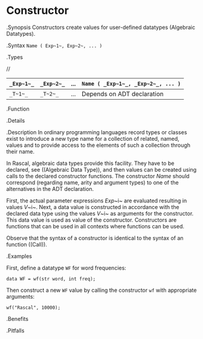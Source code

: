 # Constructor

.Synopsis
Constructors create values for user-defined datatypes (Algebraic Datatypes).

.Syntax
`Name ( Exp~1~, Exp~2~, ... )`

.Types

//

| `_Exp~1~_` | `_Exp~2~_` | ... |  `Name ( _Exp~1~_, _Exp~2~_, ... )`  |
| --- | --- | --- | --- |
| `_T~1~_`   | `_T~2~_`   | ... | Depends on ADT declaration           |


.Function

.Details

.Description
In ordinary programming languages record types or classes exist to introduce a new type name for a collection of related, 
named, values and to provide access to the elements of such a collection through their name. 

In Rascal, algebraic data types provide this facility. They have to be declared, see ((Algebraic Data Type)), and
then values can be created using calls to the declared constructor functions.
The constructor _Name_ should correspond (regarding name, arity and argument types) to one of the alternatives
in the ADT declaration.

First, the actual parameter expressions _Exp_~i~ are evaluated resulting in values _V_~i~.
Next, a data value is constructed in accordance with the declared data type
using the values _V_~i~ as arguments for the constructor. This data value is used as value of the constructor. 
Constructors are functions that can be used in all contexts where functions can be used.

Observe that the syntax of a constructor is identical to the syntax of an function ((Call)).

.Examples

First, define a datatype `WF` for word frequencies:
```rascal-shell,continue
data WF = wf(str word, int freq);
```
Then construct a new `WF` value by calling the constructor `wf` with appropriate arguments:
```rascal-shell,continue
wf("Rascal", 10000);
```

.Benefits

.Pitfalls


